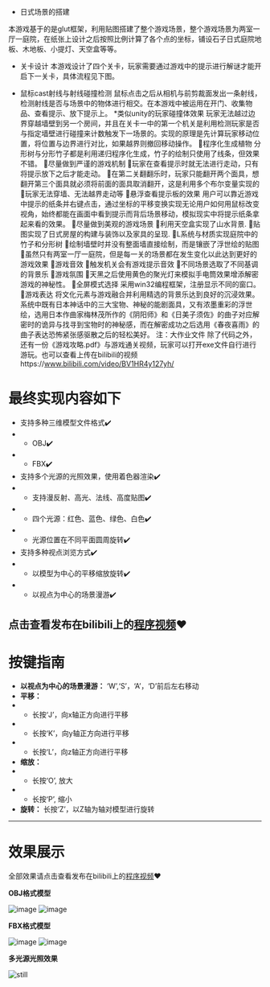 * 日式场景的搭建

本游戏基于的是glut框架，利用贴图搭建了整个游戏场景，整个游戏场景为两室一厅一庭院，在纸张上设计之后按照比例计算了各个点的坐标，铺设石子日式庭院地板、木地板、小提灯、天空盒等等。

* 关卡设计
本游戏设计了四个关卡，玩家需要通过游戏中的提示进行解谜才能开启下一关卡，具体流程见下图。

* 鼠标cast射线与射线碰撞检测
鼠标点击之后从相机与前剪裁面发出一条射线，检测射线是否与场景中的物体进行相交。在本游戏中被运用在开门、收集物品、查看提示、放下提示上。
*类似unity的玩家碰撞体效果
玩家无法越过边界穿越墙壁到另一个房间，并且在关卡一中的第一个机关是利用检测玩家是否与指定墙壁进行碰撞来计数触发下一场景的。实现的原理是先计算玩家移动位置，将位置与边界进行对比，如果越界则撤回移动操作。
程序化生成植物
分形树与分形竹子都是利用递归程序化生成，竹子的绘制只使用了线条，但效果不错。
尽量做到严谨的游戏机制
玩家在查看提示时就无法进行走动，只有将提示放下之后才能走动。
在第二关翻翻乐时，玩家只能翻开两个面具，想翻开第三个面具就必须将前面的面具取消翻开，这是利用多个布尔变量实现的
玩家无法穿墙、无法越界走动等
悬浮查看提示板的效果
用户可以靠近游戏中提示的纸条并右键点击，通过坐标的平移变换实现无论用户如何用鼠标改变视角，始终都能在画面中看到提示而背后场景移动，模拟现实中将提示纸条拿起来看的效果。
尽量做到美观的游戏场景
利用天空盒实现了山水背景.
贴图实现了日式房屋的构建与装饰以及家具的呈现.
L系统与材质实现庭院中的竹子和分形树
绘制墙壁时并没有整面墙直接绘制，而是镶嵌了浮世绘的贴图
虽然只有两室一厅一庭院，但是每一关的场景都在发生变化以此达到更好的游戏效果
游戏音效
触发机关会有游戏提示音效
不同场景选取了不同基调的背景乐
游戏氛围
天黑之后使用黄色的聚光灯来模拟手电筒效果增添解密游戏的神秘性。
全屏模式选择
采用win32编程框架，注册显示不同的窗口。
游戏表达
将文化元素与游戏融合并利用精选的背景乐达到良好的沉浸效果。系统中既有日本神话中的三大宝物、神秘的能剧面具，又有浓墨重彩的浮世绘，选用日本作曲家梅林茂所作的《阴阳师》和《日美子须佐》的曲子对应解密时的诡异与找寻到宝物时的神秘感，而在解密成功之后选用《春夜喜雨》的曲子表达恐怖紧张感驱散之后的轻松美好。
注：大作业文件
除了代码之外，还有一份《游戏攻略.pdf》与游戏通关视频，玩家可以打开exe文件自行进行游玩。也可以查看上传在bilibili的视频https://www.bilibili.com/video/BV1HR4y127yh/

# 最终实现内容如下
 * 支持多种三维模型文件格式✔️
 * *  OBJ✔️
 * *  FBX✔️
 * 支持多个光源的光照效果，使用着色器渲染✔️
 * * 支持漫反射、高光、法线、高度贴图✔️
 * * 四个光源：红色、蓝色、绿色、白色✔️
 * * 光源位置在不同平面圆周旋转✔️
 * 支持多种视点浏览方式✔️
 * * 以模型为中心的平移缩放旋转✔️
 * * 以视点为中心的场景漫游✔️
 
点击查看发布在bilibili上的[程序视频](https://www.bilibili.com/video/BV1cG4y117Ug/)❤️
---
# 按键指南 
* **以视点为中心的场景漫游：** ‘W’,‘S’，‘A’，‘D’前后左右移动
* **平移：** 
* * 长按‘J’，向x轴正方向进行平移
* * 长按‘K’，向y轴正方向进行平移
* * 长按‘L’，向z轴正方向进行平移
* **缩放：**
* * 长按‘O’, 放大
* * 长按‘P’, 缩小
* **旋转：** 长按‘Z’，以Z轴为轴对模型进行旋转
---
# 效果展示
全部效果请点击查看发布在bilibili上的[程序视频](https://www.bilibili.com/video/BV1cG4y117Ug/)❤️

**OBJ格式模型**

![image](https://user-images.githubusercontent.com/44937001/211959845-89cb2a6a-d068-4f76-bd4a-1ef77b928513.png)
![image](https://user-images.githubusercontent.com/44937001/211960241-1710e71f-4b87-463f-a8b6-51426875bef4.png)

**FBX格式模型**

![image](https://user-images.githubusercontent.com/44937001/211961017-abb0f5e4-d898-4c9d-82be-9b21e6aabb73.png)
![image](https://user-images.githubusercontent.com/44937001/211961230-0d488a08-a1a6-4261-8cfb-3069970c0f98.png)

**多光源光照效果**

![still](https://user-images.githubusercontent.com/44937001/211963105-df75c4ca-97f9-481f-9c86-9a2e34148e4a.gif)



